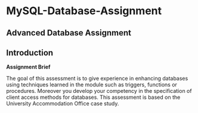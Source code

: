 # MySQL-Database-Assignment
## Advanced Database Assignment

## Introduction

**Assignment Brief**

The goal of this assessment is to give experience in enhancing databases using techniques learned in the module such as triggers, functions or procedures. Moreover you develop your competency in the specification of client access methods for databases.
This assessment is based on the University Accommodation Office case study.

